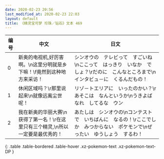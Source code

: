 ```yaml
---
date: 2020-02-23 20:56
last_modified_at: 2020-02-23 22:03
layout: default
title: 《精灵宝可梦 珍珠／钻石》文本 469
---
```

| 编号 | 中文 | 日文 |
| ---- | ---- | ---- |
| 0 | 新奥的电视机,好厉害啊。\n这里分明就是乡下嘛！\f竟然到这种地方来采访！ | シンオウの　テレビって　すごいね\nここって　はっきり　いなか　でしょ？\rだのに　こんなところまで\nインタビュ－に　くるんだもの！　 |
| 1 | 休闲区域吗？\r那里说起来\n就像远离尘世呢！ | リゾ－トエリアに　いったのかい？\rあそこは　なんというか\nうきよばなれ　してるな　ウン |
| 2 | 我在新奥的华丽大赛\n获得了第一名！\r在这里只有三个精灵,\n所以一定要是最优秀的！ | あたしは　シンオウの\nコンテストで　いちばんに　なるの！\rここでしか　みつからない　ポケモンで\nぜったい　ゆうしょう　するわ！ |
{: .table .table-bordered .table-hover .xz-pokemon-text .xz-pokemon-text-DP }